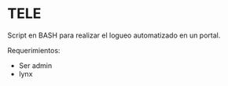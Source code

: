 # TELE

Script en BASH para realizar el logueo automatizado en un portal.



Requerimientos:

* Ser admin
* lynx


